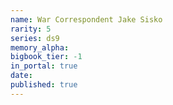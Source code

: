 ```yaml
---
name: War Correspondent Jake Sisko
rarity: 5
series: ds9
memory_alpha:
bigbook_tier: -1
in_portal: true
date:
published: true
---
```



